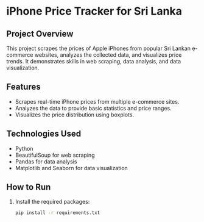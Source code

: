 # iPhone Price Tracker for Sri Lanka

## Project Overview
This project scrapes the prices of Apple iPhones from popular Sri Lankan e-commerce websites, analyzes the collected data, and visualizes price trends. It demonstrates skills in web scraping, data analysis, and data visualization.

## Features
- Scrapes real-time iPhone prices from multiple e-commerce sites.
- Analyzes the data to provide basic statistics and price ranges.
- Visualizes the price distribution using boxplots.

## Technologies Used
- Python
- BeautifulSoup for web scraping
- Pandas for data analysis
- Matplotlib and Seaborn for data visualization

## How to Run
1. Install the required packages:
   ```bash
   pip install -r requirements.txt
